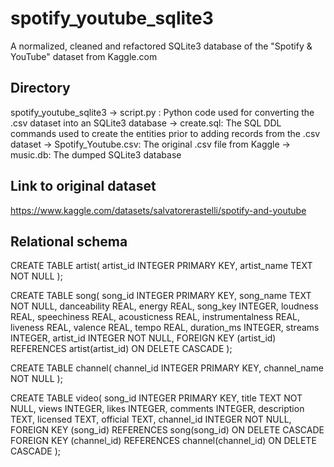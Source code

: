 # spotify_youtube_sqlite3
A normalized, cleaned and refactored SQLite3 database of the "Spotify &amp; YouTube" dataset from Kaggle.com

## Directory ##
spotify_youtube_sqlite3
  -> script.py : Python code used for converting the .csv dataset into an SQLite3 database
  -> create.sql: The SQL DDL commands used to create the entities prior to adding records from the .csv dataset
  -> Spotify_Youtube.csv: The original .csv file from Kaggle
  -> music.db: The dumped SQLite3 database
  
## Link to original dataset ##
https://www.kaggle.com/datasets/salvatorerastelli/spotify-and-youtube

## Relational schema ##

CREATE TABLE artist(
    artist_id INTEGER PRIMARY KEY,
    artist_name TEXT NOT NULL
);

CREATE TABLE song(
    song_id INTEGER PRIMARY KEY,
    song_name TEXT NOT NULL,
    danceability REAL,
    energy REAL,
    song_key INTEGER,
    loudness REAL,
    speechiness REAL,
    acousticness REAL,
    instrumentalness REAL,
    liveness REAL,
    valence REAL,
    tempo REAL,
    duration_ms INTEGER,
    streams INTEGER,
    artist_id INTEGER NOT NULL,
    FOREIGN KEY (artist_id) REFERENCES artist(artist_id) ON DELETE CASCADE
);

CREATE TABLE channel(
    channel_id INTEGER PRIMARY KEY,
    channel_name NOT NULL
);

CREATE TABLE video(
    song_id INTEGER PRIMARY KEY,
    title TEXT NOT NULL,
    views INTEGER,
    likes INTEGER,
    comments INTEGER,
    description TEXT,
    licensed TEXT,
    official TEXT,
    channel_id INTEGER NOT NULL,
    FOREIGN KEY (song_id) REFERENCES song(song_id) ON DELETE CASCADE
    FOREIGN KEY (channel_id) REFERENCES channel(channel_id) ON DELETE CASCADE
);

